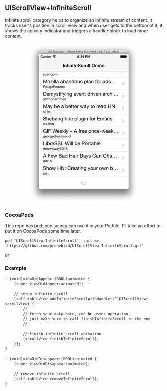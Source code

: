 ## UIScrollView+InfiniteScroll

Infinite scroll category helps to organize an infinite stream of content. It tracks user's position in scroll view and when user gets to the bottom of it, it shows the activity indicator and triggers a handler block to load more content.

<p align="center"><img src="InfiniteScrollScreenshot.jpg" /></p>

### CocoaPods

This repo has podspec so you can use it in your Podfile. I'll take an effort to put it on CocoaPods some time later.

```
pod 'UIScrollView-InfiniteScroll', :git => 'https://github.com/pronebird/UIScrollView-InfiniteScroll.git'
```

or 

### Example

```objc
- (void)viewDidAppear:(BOOL)animated {
    [super viewDidAppear:animated];

    // setup infinite scroll
    [self.tableView addInfiniteScrollWithHandler:^(UIScrollView* scrollView) {
        //
        // fetch your data here, can be async operation,
        // just make sure to call finishInfiniteScroll in the end
        //

        // finish infinite scroll animation
        [scrollView finishInfiniteScroll];
    }];
}

- (void)viewDidDisappear:(BOOL)animated {
    [super viewDidDisappear:animated];

    // remove infinite scroll
    [self.tableView removeInfiniteScroll];
}
```
